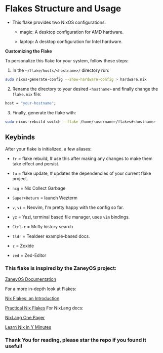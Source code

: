 # Flakes Structure and Usage

-   This flake provides two NixOS configurations:

    -   magic: A desktop configuration for AMD hardware.

    -   laptop: A desktop configuration for Intel hardware.

**Customizing the Flake**

To personalize this flake for your system, follow these steps:

1. In the `~/flake/hosts/<hostname>/` directory run:

```bash
sudo nixos-generate-config --show-hardware-config > hardware.nix
```

2. Rename the directory to your desired `<hostname>` and finally change the `flake.nix` file:

```nix
host = "your-hostname";
```

3. Finally, generate the flake with:

```bash
sudo nixos-rebuild switch --flake /home/<username>/flakes#<hostname>
```

## Keybinds

After your flake is initialized, a few aliases:

-   `fr` = flake rebuild, # use this after making any changes to make them take effect and persist.

-   `fu` = flake update, # updates the dependencies of your current flake project.

-   `ncg` = Nix Collect Garbage

-   `Super+Return` = launch Wezterm

-   `v`, `vi` = Neovim, I'm pretty happy with the config so far.

-   `yz` = Yazi, terminal based file manager, uses `vim` bindings.

-   `Ctrl-r` = Mcfly history search

-   `tldr` = Tealdeer example-based docs.

-   `z` = Zoxide

-   `zed` = Zed-Editor

### This flake is inspired by the ZaneyOS project:

[ZaneyOS Documentation](https://zaney.org/posts/zaneyos-2.2/)

For a more in-depth look at Flakes:

[Nix Flakes: an Introduction](https://xeiaso.net/blog/nix-flakes-1-2022-02-21/)

[Practical Nix Flakes](https://serokell.io/blog/practical-nix-flakes)
For NixLang docs:

[NixLang One Pager](https://github.com/tazjin/nix-1p)

[Learn Nix in Y Minutes](https://learnxinyminutes.com/nix/)

### Thank You for reading, please star the repo if you found it useful!
